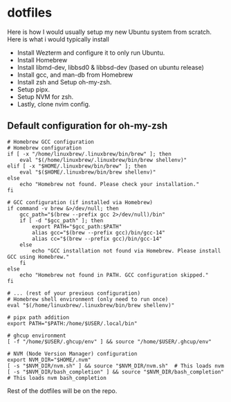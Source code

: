 # dotfiles

Here is how I would usually setup my new Ubuntu system from scratch. Here is what i would typically install
 - Install Wezterm and configure it to only run Ubuntu.
 - Install Homebrew
  - Install libmd-dev, libbsd0 & libbsd-dev (based on ubuntu release)
- Install gcc, and man-db from Homebrew
- Install zsh and Setup oh-my-zsh.
 - Setup pipx.
 - Setup NVM for zsh.
  - Lastly, clone nvim config.

## Default configuration for oh-my-zsh
```shell
# Homebrew GCC configuration
# Homebrew configuration
if [ -x "/home/linuxbrew/.linuxbrew/bin/brew" ]; then
    eval "$(/home/linuxbrew/.linuxbrew/bin/brew shellenv)"
elif [ -x "$HOME/.linuxbrew/bin/brew" ]; then
    eval "$($HOME/.linuxbrew/bin/brew shellenv)"
else
    echo "Homebrew not found. Please check your installation."
fi

# GCC configuration (if installed via Homebrew)
if command -v brew &>/dev/null; then
    gcc_path="$(brew --prefix gcc 2>/dev/null)/bin"
    if [ -d "$gcc_path" ]; then
        export PATH="$gcc_path:$PATH"
		alias gcc="$(brew --prefix gcc)/bin/gcc-14"
		alias cc="$(brew --prefix gcc)/bin/gcc-14"
    else
        echo "GCC installation not found via Homebrew. Please install GCC using Homebrew."
    fi
else
    echo "Homebrew not found in PATH. GCC configuration skipped."
fi

# ... (rest of your previous configuration)
# Homebrew shell environment (only need to run once)
eval "$(/home/linuxbrew/.linuxbrew/bin/brew shellenv)"

# pipx path addition
export PATH="$PATH:/home/$USER/.local/bin"

# ghcup environment
[ -f "/home/$USER/.ghcup/env" ] && source "/home/$USER/.ghcup/env"

# NVM (Node Version Manager) configuration
export NVM_DIR="$HOME/.nvm"
[ -s "$NVM_DIR/nvm.sh" ] && source "$NVM_DIR/nvm.sh"  # This loads nvm
[ -s "$NVM_DIR/bash_completion" ] && source "$NVM_DIR/bash_completion"  # This loads nvm bash_completion
```

Rest of the dotfiles will be on the repo.
